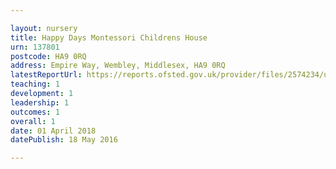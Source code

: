 ```yaml
---

layout: nursery
title: Happy Days Montessori Childrens House
urn: 137801
postcode: HA9 0RQ
address: Empire Way, Wembley, Middlesex, HA9 0RQ
latestReportUrl: https://reports.ofsted.gov.uk/provider/files/2574234/urn/137801.pdf
teaching: 1
development: 1
leadership: 1
outcomes: 1
overall: 1
date: 01 April 2018 
datePublish: 18 May 2016

---
```


